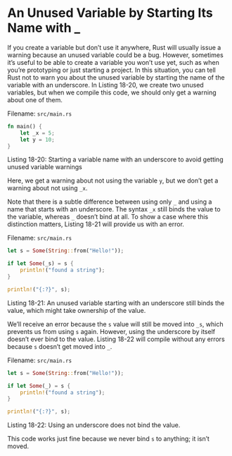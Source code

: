 # An Unused Variable by Starting Its Name with \_

If you create a variable but don’t use it anywhere, Rust will usually issue a
warning because an unused variable could be a bug. However, sometimes it’s
useful to be able to create a variable you won’t use yet, such as when you’re
prototyping or just starting a project. In this situation, you can tell Rust
not to warn you about the unused variable by starting the name of the variable
with an underscore. In Listing 18-20, we create two unused variables, but when
we compile this code, we should only get a warning about one of them.

Filename: `src/main.rs`

```rust
fn main() {
    let _x = 5;
    let y = 10;
}
```

Listing 18-20: Starting a variable name with an underscore to avoid getting
unused variable warnings

Here, we get a warning about not using the variable `y`, but we don’t get a
warning about not using `_x`.

Note that there is a subtle difference between using only `_` and using a name
that starts with an underscore. The syntax `_x` still binds the value to the
variable, whereas `_` doesn’t bind at all. To show a case where this
distinction matters, Listing 18-21 will provide us with an error.

Filename: `src/main.rs`

```rust
let s = Some(String::from("Hello!"));

if let Some(_s) = s {
    println!("found a string");
}

println!("{:?}", s);
```

Listing 18-21: An unused variable starting with an underscore still binds the
value, which might take ownership of the value.

We’ll receive an error because the `s` value will still be moved into `_s`,
which prevents us from using `s` again. However, using the underscore by itself
doesn’t ever bind to the value. Listing 18-22 will compile without any errors
because `s` doesn’t get moved into `_`.

Filename: `src/main.rs`

```rust
let s = Some(String::from("Hello!"));

if let Some(_) = s {
    println!("found a string");
}

println!("{:?}", s);
```

Listing 18-22: Using an underscore does not bind the value.

This code works just fine because we never bind `s` to anything; it isn’t moved.
